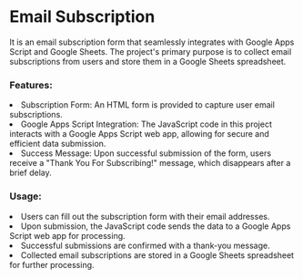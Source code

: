 # Email Subscription
It is an email subscription form that seamlessly integrates with Google Apps Script and Google Sheets. The project's primary purpose is to collect email subscriptions from users and store them in a Google Sheets spreadsheet.

<h3>Features:</h3>
<li>Subscription Form: An HTML form is provided to capture user email subscriptions.</li>
<li>Google Apps Script Integration: The JavaScript code in this project interacts with a Google Apps Script web app, allowing for secure and efficient data submission.</li>
<li>Success Message: Upon successful submission of the form, users receive a "Thank You For Subscribing!" message, which disappears after a brief delay.</li>

<h3>Usage:</h3>
<li>Users can fill out the subscription form with their email addresses.</li>
<li>Upon submission, the JavaScript code sends the data to a Google Apps Script web app for processing.</li>
<li>Successful submissions are confirmed with a thank-you message.</li>
<li>Collected email subscriptions are stored in a Google Sheets spreadsheet for further processing.</li>
